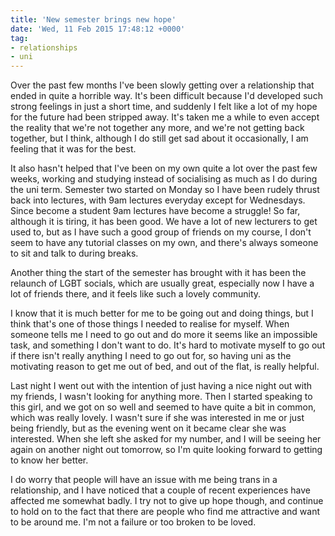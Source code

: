 ```yaml
---
title: 'New semester brings new hope'
date: 'Wed, 11 Feb 2015 17:48:12 +0000'
tag:
- relationships
- uni
---
```

Over the past few months I've been slowly getting over a relationship that ended in quite a horrible way. It's been difficult because I'd developed such strong feelings in just a short time, and suddenly I felt like a lot of my hope for the future had been stripped away. It's taken me a while to even accept the reality that we're not together any more, and we're not getting back together, but I think, although I do still get sad about it occasionally, I am feeling that it was for the best.

It also hasn't helped that I've been on my own quite a lot over the past few weeks, working and studying instead of socialising as much as I do during the uni term. Semester two started on Monday so I have been rudely thrust back into lectures, with 9am lectures everyday except for Wednesdays. Since become a student 9am lectures have become a struggle! So far, although it is tiring, it has been good. We have a lot of new lecturers to get used to, but as I have such a good group of friends on my course, I don't seem to have any tutorial classes on my own, and there's always someone to sit and talk to during breaks.

Another thing the start of the semester has brought with it has been the relaunch of LGBT socials, which are usually great, especially now I have a lot of friends there, and it feels like such a lovely community.

I know that it is much better for me to be going out and doing things, but I think that's one of those things I needed to realise for myself. When someone tells me I need to go out and do more it seems like an impossible task, and something I don't want to do. It's hard to motivate myself to go out if there isn't really anything I need to go out for, so having uni as the motivating reason to get me out of bed, and out of the flat, is really helpful.

Last night I went out with the intention of just having a nice night out with my friends, I wasn't looking for anything more. Then I started speaking to this girl, and we got on so well and seemed to have quite a bit in common, which was really lovely. I wasn't sure if she was interested in me or just being friendly, but as the evening went on it became clear she was interested. When she left she asked for my number, and I will be seeing her again on another night out tomorrow, so I'm quite looking forward to getting to know her better.

I do worry that people will have an issue with me being trans in a relationship, and I have noticed that a couple of recent experiences have affected me somewhat badly. I try not to give up hope though, and continue to hold on to the fact that there are people who find me attractive and want to be around me. I'm not a failure or too broken to be loved.
